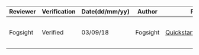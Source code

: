|Reviewer|Verification|Date(dd/mm/yy)|Author|Project Name/Link|Short Description|
|---|---|---|---|---|---|
|Fogsight|Verified|03/09/18|Fogsight|[Quickstart2DWithExtendedFlexibleUI](https://github.com/Fogsight/Quickstart2DWithExtendedFlexibleUI)|Template for the new Unity project with ExtendedFlexibleUI.|
